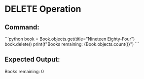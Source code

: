# DELETE Operation

## Command:
\`\`\`python
book = Book.objects.get(title="Nineteen Eighty-Four")
book.delete()
print(f"Books remaining: {Book.objects.count()}")
\`\`\`

## Expected Output:
Books remaining: 0
